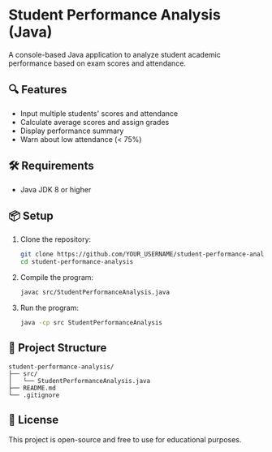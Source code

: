 # Student Performance Analysis (Java)

A console-based Java application to analyze student academic performance based on exam scores and attendance.

## 🔍 Features

- Input multiple students' scores and attendance
- Calculate average scores and assign grades
- Display performance summary
- Warn about low attendance (< 75%)

## 🛠️ Requirements

- Java JDK 8 or higher

## 📦 Setup

1. Clone the repository:
   ```bash
   git clone https://github.com/YOUR_USERNAME/student-performance-analysis.git
   cd student-performance-analysis
   ```

2. Compile the program:
   ```bash
   javac src/StudentPerformanceAnalysis.java
   ```

3. Run the program:
   ```bash
   java -cp src StudentPerformanceAnalysis
   ```

## 📁 Project Structure

```
student-performance-analysis/
├── src/
│   └── StudentPerformanceAnalysis.java
├── README.md
└── .gitignore
```

## 📌 License

This project is open-source and free to use for educational purposes.
